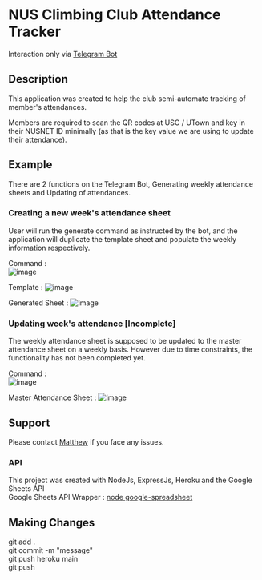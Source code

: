 # NUS Climbing Club Attendance Tracker

Interaction only via [Telegram Bot](https://t.me/NUSCCAttendanceBot)

## Description 

This application was created to help the club semi-automate tracking of member's attendances.

Members are required to scan the QR codes at USC / UTown and key in their NUSNET ID minimally (as that is the key value we are using to update their attendance).

## Example
There are 2 functions on the Telegram Bot, Generating weekly attendance sheets and Updating of attendances.

### Creating a new week's attendance sheet
User will run the generate command as instructed by the bot, and the application will duplicate the template sheet and populate the weekly information respectively.

Command : <br />
![image](https://user-images.githubusercontent.com/79011015/195668688-152376fb-f94d-4127-a529-609bc980d1bd.png)

Template : 
![image](https://user-images.githubusercontent.com/79011015/195667182-eb99fe35-6aa9-42c7-857f-a82c358841b7.png)

Generated Sheet :
![image](https://user-images.githubusercontent.com/79011015/195668189-7ed68eb7-68fa-4df1-8aae-4ee7042591d0.png)

### Updating week's attendance [Incomplete]
The weekly attendance sheet is supposed to be updated to the master attendance sheet on a weekly basis. However due to time constraints, the functionality has not been completed yet.

Command :  <br />
![image](https://user-images.githubusercontent.com/79011015/195666964-2e68db99-6f1d-4453-849f-b7885b13ae62.png)

Master Attendance Sheet :
![image](https://user-images.githubusercontent.com/79011015/195669029-bc8a1e1e-a801-466c-934d-0c84821f1c2c.png)

## Support
Please contact [Matthew](https://t.me/Revengenc3x) if you face any issues.

### API
This project was created with NodeJs, ExpressJs, Heroku and the Google Sheets API  <br />
Google Sheets API Wrapper : [node google-spreadsheet](https://theoephraim.github.io/node-google-spreadsheet/#/)

## Making Changes
git add . <br />
git commit -m "message" <br />
git push heroku main <br />
git push

